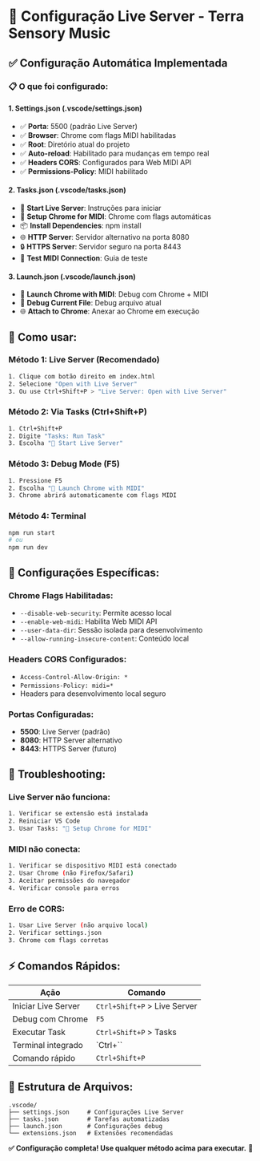 # 🚀 Configuração Live Server - Terra Sensory Music

## ✅ Configuração Automática Implementada

### 📋 O que foi configurado:

#### **1. Settings.json (.vscode/settings.json)**
- ✅ **Porta**: 5500 (padrão Live Server)
- ✅ **Browser**: Chrome com flags MIDI habilitadas
- ✅ **Root**: Diretório atual do projeto
- ✅ **Auto-reload**: Habilitado para mudanças em tempo real
- ✅ **Headers CORS**: Configurados para Web MIDI API
- ✅ **Permissions-Policy**: MIDI habilitado

#### **2. Tasks.json (.vscode/tasks.json)**
- 🚀 **Start Live Server**: Instruções para iniciar
- 🔧 **Setup Chrome for MIDI**: Chrome com flags automáticas
- 📦 **Install Dependencies**: npm install
- 🌐 **HTTP Server**: Servidor alternativo na porta 8080
- 🔒 **HTTPS Server**: Servidor seguro na porta 8443
- 🧪 **Test MIDI Connection**: Guia de teste

#### **3. Launch.json (.vscode/launch.json)**
- 🚀 **Launch Chrome with MIDI**: Debug com Chrome + MIDI
- 🔧 **Debug Current File**: Debug arquivo atual
- 🌐 **Attach to Chrome**: Anexar ao Chrome em execução

## 🎯 Como usar:

### **Método 1: Live Server (Recomendado)**
```bash
1. Clique com botão direito em index.html
2. Selecione "Open with Live Server"
3. Ou use Ctrl+Shift+P > "Live Server: Open with Live Server"
```

### **Método 2: Via Tasks (Ctrl+Shift+P)**
```bash
1. Ctrl+Shift+P
2. Digite "Tasks: Run Task"
3. Escolha "🚀 Start Live Server"
```

### **Método 3: Debug Mode (F5)**
```bash
1. Pressione F5
2. Escolha "🚀 Launch Chrome with MIDI"
3. Chrome abrirá automaticamente com flags MIDI
```

### **Método 4: Terminal**
```bash
npm run start
# ou
npm run dev
```

## 🔧 Configurações Específicas:

### **Chrome Flags Habilitadas:**
- `--disable-web-security`: Permite acesso local
- `--enable-web-midi`: Habilita Web MIDI API  
- `--user-data-dir`: Sessão isolada para desenvolvimento
- `--allow-running-insecure-content`: Conteúdo local

### **Headers CORS Configurados:**
- `Access-Control-Allow-Origin: *`
- `Permissions-Policy: midi=*`
- Headers para desenvolvimento local seguro

### **Portas Configuradas:**
- **5500**: Live Server (padrão)
- **8080**: HTTP Server alternativo
- **8443**: HTTPS Server (futuro)

## 🚨 Troubleshooting:

### **Live Server não funciona:**
```bash
1. Verificar se extensão está instalada
2. Reiniciar VS Code
3. Usar Tasks: "🔧 Setup Chrome for MIDI"
```

### **MIDI não conecta:**
```bash
1. Verificar se dispositivo MIDI está conectado
2. Usar Chrome (não Firefox/Safari)
3. Aceitar permissões do navegador
4. Verificar console para erros
```

### **Erro de CORS:**
```bash
1. Usar Live Server (não arquivo local)
2. Verificar settings.json
3. Chrome com flags corretas
```

## ⚡ Comandos Rápidos:

| Ação | Comando |
|------|---------|
| Iniciar Live Server | `Ctrl+Shift+P` > Live Server |
| Debug com Chrome | `F5` |
| Executar Task | `Ctrl+Shift+P` > Tasks |
| Terminal integrado | `Ctrl+`` |
| Comando rápido | `Ctrl+Shift+P` |

## 📁 Estrutura de Arquivos:
```
.vscode/
├── settings.json     # Configurações Live Server
├── tasks.json        # Tarefas automatizadas  
├── launch.json       # Configurações debug
└── extensions.json   # Extensões recomendadas
```

**✅ Configuração completa! Use qualquer método acima para executar.** 🎵